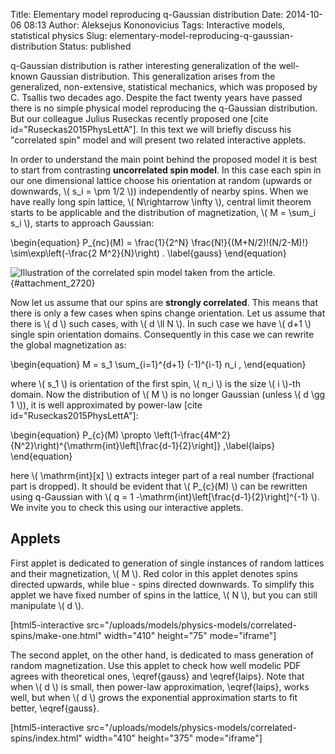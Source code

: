 Title: Elementary model reproducing q-Gaussian distribution
Date: 2014-10-06 08:13
Author: Aleksejus Kononovicius
Tags: Interactive models, statistical physics
Slug: elementary-model-reproducing-q-gaussian-distribution
Status: published

q-Gaussian distribution is rather
interesting generalization of the well-known Gaussian distribution. This
generalization arises from the generalized, non-extensive, statistical
mechanics, which was proposed by C. Tsallis two decades ago. Despite the
fact twenty years have passed there is no simple physical model
reproducing the q-Gaussian distribution. But our colleague Julius
Ruseckas recently proposed one \[cite id="Ruseckas2015PhysLettA"\]. In
this text we will briefly discuss his "correlated spin" model and will
present two related interactive applets.<!--more-->

In order to understand the main point behind the proposed model it is
best to start from contrasting **uncorrelated spin model**. In this case
each spin in our one dimensional lattice choose his orientation at
random (upwards or downwards, \\\(  s\_i = \pm 1/2 \\\)) independently
of nearby spins. When we have really long spin lattice, \\\(  N\rightarrow \infty \\\), central limit theorem starts to be applicable
and the distribution of magnetization, \\\(  M = \sum\_i s\_i \\\),
starts to approach Gaussian:


\begin{equation}
 P\_{nc}(M) = \frac{1}{2^N} \frac{N!}{(M+N/2)!(N/2-M)!} \sim\exp\left(-\frac{2 M^2}{N}\right) . \label{gauss}
\end{equation}


![Illustration of the correlated spin model taken from the
article.](/uploads/2014/10/spins-ruseckas.png "
Illustration of the correlated spin model taken from the
article."){#attachment_2720} 

Now let us assume that our spins are **strongly correlated**. This means
that there is only a few cases when spins change orientation. Let us
assume that there is \\\(  d \\\) such cases, with \\\(  d \ll N \\\). In
such case we have \\\(  d+1 \\\) single spin orientation domains.
Consequently in this case we can rewrite the global magnetization as:


\begin{equation}
 M = s\_1 \sum\_{i=1}^{d+1} (-1)^{i-1} n\_i , 
\end{equation}


where \\\(  s\_1 \\\) is orientation of the first spin, \\\(  n\_i \\\) is
the size \\\(  i \\\)-th domain. Now the distribution of \\\(  M \\\) is
no longer Gaussian (unless \\\(  d \gg 1 \\\)), it is well approximated
by power-law \[cite id="Ruseckas2015PhysLettA"\]:


\begin{equation}
 P\_{c}(M) \propto \left(1-\frac{4M^2}{N^2}\right)^{\mathrm{int}\left\[\frac{d-1}{2}\right\]} ,\label{laips}
\end{equation}


here \\\(  \mathrm{int}\[x\] \\\) extracts integer part of a real number
(fractional part is dropped). It should be evident that \\\( P\_{c}(M) \\\) can be rewritten using q-Gaussian with \\\(  q = 1 -\mathrm{int}\left\[\frac{d-1}{2}\right\]^{-1} \\\). We invite you to
check this using our interactive applets.

Applets
-------

First applet is dedicated to generation of single instances of random
lattices and their magnetization, \\\(  M \\\). Red color in this applet
denotes spins directed upwards, while blue - spins directed downwards.
To simplify this applet we have fixed number of spins in the lattice,
\\\(  N \\\), but you can still manipulate \\\(  d \\\).

[html5-interactive
src="/uploads/models/physics-models/correlated-spins/make-one.html"
width="410" height="75" mode="iframe"]

The second applet, on the other hand, is dedicated to mass generation of
random magnetization. Use this applet to check how well modelic PDF
agrees with theoretical ones, \eqref{gauss} and \eqref{laips}.
Note that when \\\(  d \\\) is small, then power-law
approximation, \eqref{laips}, works well, but when \\\(  d \\\)
grows the exponential approximation starts to fit better, \eqref{gauss}.

[html5-interactive
src="/uploads/models/physics-models/correlated-spins/index.html"
width="410" height="375" mode="iframe"]
